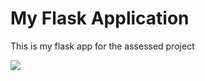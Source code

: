 # My Flask Application

This is my flask app for the assessed project

<img src="https://www.pngfind.com/pngs/m/104-1044449_python-logo-clipart-drawing-flask-python-hd-png.png">